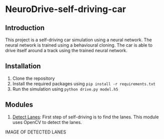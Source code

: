 # NeuroDrive-self-driving-car

## Introduction

This project is a self-driving car simulation using a neural network. The neural network is trained using a behavioural cloning. The car is able to drive itself around a track using the trained neural network.


## Installation
1. Clone the repository
2. Install the required packages using `pip install -r requirements.txt`
3. Run the simulation using `python drive.py model.h5`

## Modules
1. [Detect Lanes](01_Detecting_lane_lines): First step of self-driving is to find the lanes. This module uses OpenCV to detect the lanes.

IMAGE OF DETECTED LANES